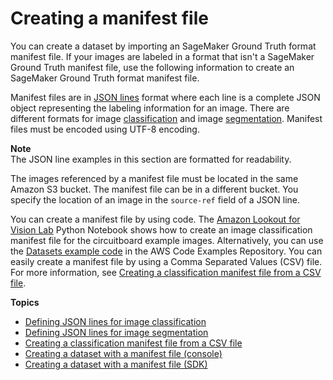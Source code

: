 # Creating a manifest file<a name="manifest-files"></a>

You can create a dataset by importing an SageMaker Ground Truth format manifest file\. If your images are labeled in a format that isn't a SageMaker Ground Truth manifest file, use the following information to create an SageMaker Ground Truth format manifest file\. 

Manifest files are in [JSON lines](http://jsonlines.org) format where each line is a complete JSON object representing the labeling information for an image\. There are different formats for image [classification](manifest-file-classification.md) and image [segmentation](manifest-file-segmentation.md)\. Manifest files must be encoded using UTF\-8 encoding\.

**Note**  
The JSON line examples in this section are formatted for readability\. 

The images referenced by a manifest file must be located in the same Amazon S3 bucket\. The manifest file can be in a different bucket\. You specify the location of an image in the `source-ref` field of a JSON line\. 

You can create a manifest file by using code\. The [Amazon Lookout for Vision Lab](https://github.com/aws-samples/amazon-lookout-for-vision/blob/main/Amazon%20Lookout%20for%20Vision%20Lab.ipynb) Python Notebook shows how to create an image classification manifest file for the circuitboard example images\. Alternatively, you can use the [Datasets example code](https://github.com/awsdocs/aws-doc-sdk-examples/blob/master/python/example_code/lookoutvision/datasets.py) in the AWS Code Examples Repository\. You can easily create a manifest file by using a Comma Separated Values \(CSV\) file\. For more information, see [Creating a classification manifest file from a CSV file](ex-csv-manifest.md)\. 

**Topics**
+ [Defining JSON lines for image classification](manifest-file-classification.md)
+ [Defining JSON lines for image segmentation](manifest-file-segmentation.md)
+ [Creating a classification manifest file from a CSV file](ex-csv-manifest.md)
+ [Creating a dataset with a manifest file \(console\)](create-dataset-use-manifest.md)
+ [Creating a dataset with a manifest file \(SDK\)](create-dataset-sdk.md)